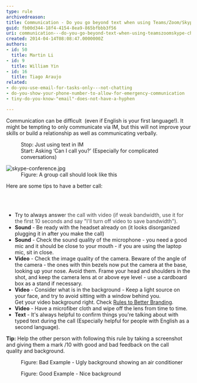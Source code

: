 ```yaml
---
type: rule
archivedreason: 
title: Communication - Do you go beyond text when using Teams/Zoom/Skype chat?
guid: fb00d344-18f4-4154-8ea9-865bfbbb3f56
uri: communication---do-you-go-beyond-text-when-using-teamszoomskype-chat
created: 2014-04-14T08:08:47.0000000Z
authors:
- id: 50
  title: Martin Li
- id: 9
  title: William Yin
- id: 16
  title: Tiago Araujo
related:
- do-you-use-email-for-tasks-only---not-chatting
- do-you-show-your-phone-number-to-allow-for-emergency-communication
- tiny-do-you-know-"email"-does-not-have-a-hyphen

---
```



<p>Communication can be difficult &#160;(even if English is your first language!).&#160;It might be tempting to only communicate via IM, but this will not improve your skills or build a relationship as well as communicating verbally.​​<br></p><dd class="ssw15-rteElement-FigureBad">Stop&#58; Just using&#160;text in IM<br></dd><dd class="ssw15-rteElement-FigureGood">Start&#58; Asking ‘Can I call you?’ (Especially for complicated conversations)<br></dd><dl class="image"><dt> <img src="/PublishingImages/skype-conference.jpg" alt="skype-conference.jpg" /> <br>
   </dt><dd>Figure&#58; A group call should look like this <br></dd></dl><p>Here are some tips to have a better call&#58;​<br></p>
<br><excerpt class='endintro'></excerpt><br>
<ul><li>Try to always answe<span style="color&#58;#444444;">r the call with video&#160;(if weak bandwidth,&#160;use it for the first 10 seconds and say &quot;I'll turn off video to save bandwidth&quot;).</span><br></li><li>
      <b>Sound</b> - Be ready with the headset already on (it looks disorganized plugging it in after you make the call)<br></li><li>
      <b>Sound</b> - Check the sound quality of the microphone - you need a good mic and it should be close to your mouth - if you are using the laptop mic, sit in close.<br></li><li>
      <b>Video</b> - Check the image quality of the camera. Beware of the angle of the camera - the ones with thin bezels now put the camera at the base, looking up your nose. Avoid them.&#160;Frame your head and shoulders in the shot, and keep the camera lens at or above eye level​ -&#160;use a cardboard box as a stand if necessary.&#160;<br></li><li>
      <b>Video</b> -&#160;Consider what is in the background -&#160;Keep a light source on your face, and try to avoid sitting with a window behind you.<br>​​Get your video background right. Check <a href="/_layouts/15/FIXUPREDIRECT.ASPX?WebId=3dfc0e07-e23a-4cbb-aac2-e778b71166a2&amp;TermSetId=07da3ddf-0924-4cd2-a6d4-a4809ae20160&amp;TermId=f6b90f42-7f48-4c44-b766-295de647bb47">Rules to Better Branding</a>.<br></li><li><b>Video</b> - Have a microfiber cloth and wipe off the lens from time to time.<br></li><li><b>Text</b> -&#160;It's always helpful to confirm things you're talking about with typed text during the call (Especially helpful for people with English as a second language).<br></li></ul><p><strong>Tip&#58;</strong> Help the other person with&#160;following&#160;this rule&#160;by taking a screenshot and giving them a mark /10 with good and bad feedback on the call quality&#160;and background.</p><dl class="badImage"><dt> 
      <img src="/SiteAssets/do-you-go-beyond-just-using-skype-chat/Bad-Video-Background-orgn.png" alt="" />
   </dt><dd>Figure&#58; Bad Example - Ugly​​​ background showing an a​ir conditioner​​​<br></dd></dl><dl class="goodImage"><dt> 
      <img src="/SiteAssets/do-you-go-beyond-just-using-skype-chat/Good-Video-Background-orgn.png" alt="" />
      <br> 
   </dt><dd>​Figure&#58; Good Example - Nice background​​​<br></dd></dl>


